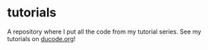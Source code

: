 # tutorials
A repository where I put all the code from my tutorial series. See my tutorials on [ducode.org](https://ducode.org)!
